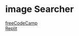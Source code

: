 # image Searcher
[freeCodeCamp](https://www.freecodecamp.org/learn/coding-interview-prep/take-home-projects/build-an-image-search-abstraction-layer)  
[Replit](https://imageSearch.ruaneves.repl.co)
